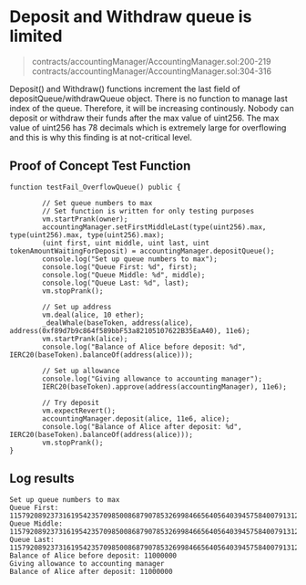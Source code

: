 # Deposit and Withdraw queue is limited

> contracts/accountingManager/AccountingManager.sol:200-219 
> contracts/accountingManager/AccountingManager.sol:304-316


Deposit() and Withdraw() functions increment the last field of depositQueue/withdrawQueue object. There is no function to manage last index of the queue. Therefore, it will be increasing continously. Nobody can deposit or withdraw their funds after the max value of uint256. The max value of uint256 has 78 decimals which is extremely large for overflowing and this is why this finding is at not-critical level.

## Proof of Concept Test Function

```solidity
function testFail_OverflowQueue() public {

        // Set queue numbers to max
        // Set function is written for only testing purposes
        vm.startPrank(owner);
        accountingManager.setFirstMiddleLast(type(uint256).max, type(uint256).max, type(uint256).max);
        (uint first, uint middle, uint last, uint tokenAmountWaitingForDeposit) = accountingManager.depositQueue();
        console.log("Set up queue numbers to max");
        console.log("Queue First: %d", first);
        console.log("Queue Middle: %d", middle);
        console.log("Queue Last: %d", last);
        vm.stopPrank();

        // Set up address
        vm.deal(alice, 10 ether);
        _dealWhale(baseToken, address(alice), address(0xf89d7b9c864f589bbF53a82105107622B35EaA40), 11e6);
        vm.startPrank(alice);
        console.log("Balance of Alice before deposit: %d", IERC20(baseToken).balanceOf(address(alice)));
        
        // Set up allowance
        console.log("Giving allowance to accounting manager");
        IERC20(baseToken).approve(address(accountingManager), 11e6);
        
        // Try deposit
        vm.expectRevert();
        accountingManager.deposit(alice, 11e6, alice);
        console.log("Balance of Alice after deposit: %d", IERC20(baseToken).balanceOf(address(alice)));
        vm.stopPrank();
}
```

## Log results

```terminal
Set up queue numbers to max
Queue First: 115792089237316195423570985008687907853269984665640564039457584007913129639935
Queue Middle: 115792089237316195423570985008687907853269984665640564039457584007913129639935
Queue Last: 115792089237316195423570985008687907853269984665640564039457584007913129639935
Balance of Alice before deposit: 11000000
Giving allowance to accounting manager
Balance of Alice after deposit: 11000000
```
